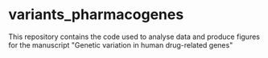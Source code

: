 # variants_pharmacogenes
This repository contains the code used to analyse data and produce figures for the manuscript "Genetic variation in human drug-related genes"
